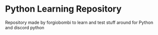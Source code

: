 # Python Learning Repository

Repository made by forgiobombi to learn and test stuff around for Python and discord python